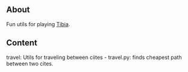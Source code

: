 About
---

Fun utils for playing [Tibia](https://tibia.com).


Content
---

travel: Utils for traveling between ciites
    - travel.py: finds cheapest path between two cites.


